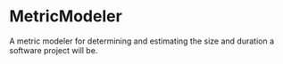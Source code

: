 # MetricModeler
A metric modeler for determining and estimating the size and duration a software project will be.
